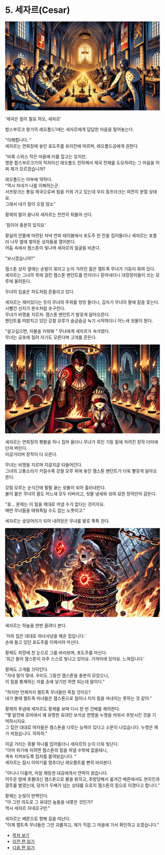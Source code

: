 # 5. 세자르(Cesar) 

![alt text](/GemsTON_Fantasy_1/images/ch-1-02-cesar_reofold_party.webp)  

'제국은 힘이 필요 하오, 세자르'  

합스부르크 왕가의 레오폴드1세는 세자르에게 답답한 마음을 털어놓는다.  

"이해합니다. "  
세자르는 연회장에 놓인 포도주를 유리잔에 따르며, 레오폴드공에게 권한다.  

"비록 스위스 작은 마을에 터를 잡고는 있지만,  
명문 합스부르크가의 적자이신 레오폴드 전하께서 제국 전체를 도모하려는 그 마음을 어찌 제가 모르겠습니까?  

레오폴드는 아부에 약하다.  
"역시 자네가 나를 이해하는군.  
서프랑크는 통일 제국으로써 힘을 키워 가고 있는데 우리 동프라크는 여전히 분열 상태요.  
그래서 내가 잠이 오질 않소"  

황제의 말이 끝나자 세자르는 천천히 뒤돌아 선다.  

'힘이야 충분히 있지요'  

황실의 안뜰에 마련된 저녁 연회 테이블에서 포도주 한 잔을 집어들더니 세자르는 포플러 나무 옆에 쌓아둔 상자들을 열어본다.  
어둠 속에서 젬스톤이 빛나며 세자르의 얼굴을 비춘다.  

"보시겠습니까?"  

잼스톤 상자 옆에는 손발이 묶이고 눈이 가려진 젊은 캘트족 무녀가 기둥이 묶여 있다.  
세자르는 그녀의 목에 걸린 젬스톤 팬던트를 만지더니 뜯어내더니 대장장이들이 쓰는 모루에 올려둔다.  

무녀의 입술은 파도처럼 흔들리고 있다.  

세자르는 재미있다는 듯이 무녀의 주위를 빙빙 돌더니, 갑자기 무녀의 팔에 칼을 꽂는다.  
시뻘건 선지가 분수처럼 솟구친다.  
무녀가 비명을 지르자. 잼스톤 팬던트가 발갛게 달아오른다.  
팬던트를 떠받치고 있던 강철 모루가 슬금슬금 녹기 시작하더니 어느새 쇳물이 튄다.  

"살고싶으면, 저불을 키워봐 " 무녀에게 세자르가 속삭였다.  
무녀는 공포에 질려 자기도 모른다며 고개를 흔든다.  

![alt text](/01_gemston/images/ch-01-2-cesar-02.png)  

세자르는 연회장의 횃불을 하나 집어 들더니 무녀가 묵인 기둥 밑에 차려진 장작 더미에 던져 버린다.  
이글거리며 장작이 다 오른다.  

무녀는 비명을 지르며 지글지글 타들어간다.  
그녀의 고통소리가 커질수록 강철 모루 위에 놓인 잼스톤 팬던트가 더욱 빨갛게 달아오른다.  

강철 모루는 순식간에 펄펄 끓는 쇳물이 되어 흘러내린다.  
불이 붙은 무녀의 몸도 어느새 모두 타버리고, 쇳물 냄새와 섞여 묘한 정적만이 감돈다.  

"휴... 문제는 이 힘을 제대로 꺼낼 수가 없다는 것이지요.  
매번 무녀들을 태워죽일 수도 없는 노릇이고."  

세자르는 숯덩어리가 되어 내려앚은 무녀를 발로 툭툭 찬다.  

![alt text](/01_gemston/images/ch-01-2-cesar-03.png)  

세자르는 하늘을 한번 올려다 본다.  

'저희 집은 대대로 마녀사냥을 해온 집입니다.'  
손에 들고 있던 포도주를 이제서야 마신다.  

황제도 희망에 찬 눈으로 그를 바라보며, 포도주를 마신다.  
'최근 들어 잼스톤이 자주 스스로 빛나고 있어요. 가까이에 있어요. 느껴집니다.'  

황제도 고개를 끄덕인다.  
"자네 말이 맞네. 우리도 그동안 잼스톤을 충분히 모았으니,  
이 힘을 통제하는 자를 손에 넣기만 하면 되는데 말이다."  

"하지만 언제까지 켈트족 무녀들만 족칠 것이오?  
내가 볼때 켈트족 마녀들은 잼스톤으로 점이나 치지 힘을 꺼내지는 못하는 것 같아."  

황제의 푸념에 세자르도 황제를 보며 다시 한 번 건배를 제의한다.  
"몇 달전에 로마에서 꽤 유명한 유대인 보석상 한명을 누명을 씌워서 추방시킨 것을 기억하시지요.  
그 집안 대대로 여자들은 잼스톤을 다루는 능력이 있다고 소문이 나있습니다.
누명은 제가 씌웠습니다. 하하하."  

이글 거리는 횟불 하나를 집어들더니 세자르의 눈이 더욱 빛난다.  
"아마 위기에 처하면 젬스톤의 힘을 꺼낼 수밖에 없을테니,  
계속 지켜보도록 첩자를 붙여놨습니다. "  
세자르는 잠시 이야기를 멈추더닌 레오폴트를 빤히 바라본다.  

"아니나 다를까, 마침 체링겐 대공에게서 연락이 왔습니다.  
어두운 밤에 촛불대신 잼스톤으로 불을 밝히고, 
추방당해서 옮겨간 베른에서도 현지인과 결투를 벌였는데,
덩치가 두배가 넘는 상대를 오로지 젬스톤의 힘으로 이겼다고 합니다."  

황제는 눈빛이 반짝인다.  
"아 그런 의도로 그 유대인 놈들을 내쫓은 것인가?  
역시 세자르 자네로구만."  

세자르는 베른으로 향해 길을 떠난다.  
"이제 캘트족 무녀들은 그만 괴롭히고, 제가 직접 그 마을에 가서 확인하고 오겠습니다."  

* [목차 보기](content_kr.md)  
* [이전 편 읽기](/01_gemston/KR/KR_4.md)
* [다음 편 읽기](/01_gemston/KR/KR_6.md)
